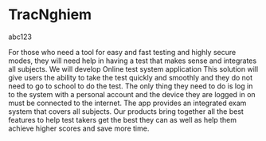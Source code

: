 # TracNghiem
abc123

For those who need a tool for easy and fast testing and highly secure modes, they will need help in having a test that makes sense and integrates all subjects. We will develop Online test system application
This solution will give users the ability to take the test quickly and smoothly and they do not need to go to school to do the test. The only thing they need to do is log in to the system with a personal account and the device they are logged in on must be connected to the internet. The app provides an integrated exam system that covers all subjects. Our products bring together all the best features to help test takers get the best they can as well as help them achieve higher scores and save more time.
